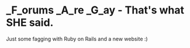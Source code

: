 _F_orums _A_re _G_ay - That's what SHE said.
=====

Just some fagging with Ruby on Rails and a new website :)
